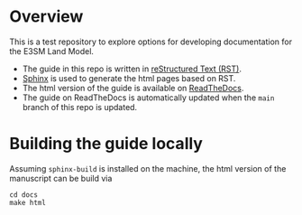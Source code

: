 # Overview

This is a test repository to explore options for developing documentation for
the E3SM Land Model. 

- The guide in this repo is written in [reStructured Text (RST)](https://en.wikipedia.org/wiki/ReStructuredText).
- [Sphinx](https://www.sphinx-doc.org/) is used to generate the html pages based on RST.
- The html version of the guide is available on [ReadTheDocs](https://elm-doc-rst.readthedocs.io/en/latest/).
- The guide on ReadTheDocs is automatically updated when the `main` branch of this repo is updated.

# Building the guide locally

Assuming `sphinx-build` is installed on the machine, the html version of the manuscript
can be build via

```
cd docs
make html
```
